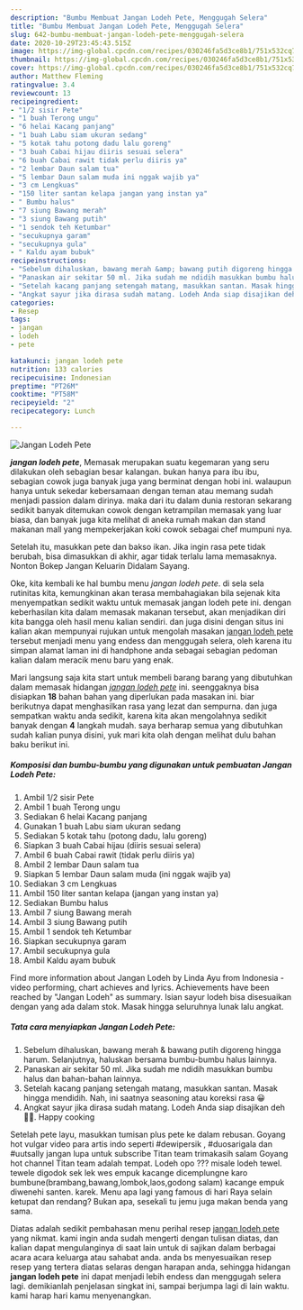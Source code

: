 ```yaml
---
description: "Bumbu Membuat Jangan Lodeh Pete, Menggugah Selera"
title: "Bumbu Membuat Jangan Lodeh Pete, Menggugah Selera"
slug: 642-bumbu-membuat-jangan-lodeh-pete-menggugah-selera
date: 2020-10-29T23:45:43.515Z
image: https://img-global.cpcdn.com/recipes/030246fa5d3ce8b1/751x532cq70/jangan-lodeh-pete-foto-resep-utama.jpg
thumbnail: https://img-global.cpcdn.com/recipes/030246fa5d3ce8b1/751x532cq70/jangan-lodeh-pete-foto-resep-utama.jpg
cover: https://img-global.cpcdn.com/recipes/030246fa5d3ce8b1/751x532cq70/jangan-lodeh-pete-foto-resep-utama.jpg
author: Matthew Fleming
ratingvalue: 3.4
reviewcount: 13
recipeingredient:
- "1/2 sisir Pete"
- "1 buah Terong ungu"
- "6 helai Kacang panjang"
- "1 buah Labu siam ukuran sedang"
- "5 kotak tahu potong dadu lalu goreng"
- "3 buah Cabai hijau diiris sesuai selera"
- "6 buah Cabai rawit tidak perlu diiris ya"
- "2 lembar Daun salam tua"
- "5 lembar Daun salam muda ini nggak wajib ya"
- "3 cm Lengkuas"
- "150 liter santan kelapa jangan yang instan ya"
- " Bumbu halus"
- "7 siung Bawang merah"
- "3 siung Bawang putih"
- "1 sendok teh Ketumbar"
- "secukupnya garam"
- "secukupnya gula"
- " Kaldu ayam bubuk"
recipeinstructions:
- "Sebelum dihaluskan, bawang merah &amp; bawang putih digoreng hingga harum. Selanjutnya, haluskan bersama bumbu-bumbu halus lainnya."
- "Panaskan air sekitar 50 ml. Jika sudah me ndidih masukkan bumbu halus dan bahan-bahan lainnya."
- "Setelah kacang panjang setengah matang, masukkan santan. Masak hingga mendidih. Nah, ini saatnya seasoning atau koreksi rasa 😀"
- "Angkat sayur jika dirasa sudah matang. Lodeh Anda siap disajikan deh 👩‍🍳. Happy cooking"
categories:
- Resep
tags:
- jangan
- lodeh
- pete

katakunci: jangan lodeh pete 
nutrition: 133 calories
recipecuisine: Indonesian
preptime: "PT26M"
cooktime: "PT58M"
recipeyield: "2"
recipecategory: Lunch

---
```



![Jangan Lodeh Pete](https://img-global.cpcdn.com/recipes/030246fa5d3ce8b1/751x532cq70/jangan-lodeh-pete-foto-resep-utama.jpg)

<b><i>jangan lodeh pete</i></b>, Memasak merupakan suatu kegemaran yang seru dilakukan oleh sebagian besar kalangan. bukan hanya para ibu ibu, sebagian cowok juga banyak juga yang berminat dengan hobi ini. walaupun hanya untuk sekedar kebersamaan dengan teman atau memang sudah menjadi passion dalam dirinya. maka dari itu dalam dunia restoran sekarang sedikit banyak ditemukan cowok dengan ketrampilan memasak yang luar biasa, dan banyak juga kita melihat di aneka rumah makan dan stand makanan mall yang mempekerjakan koki cowok sebagai chef mumpuni nya.

Setelah itu, masukkan pete dan bakso ikan. Jika ingin rasa pete tidak berubah, bisa dimasukkan di akhir, agar tidak terlalu lama memasaknya. Nonton Bokep Jangan Keluarin Didalam Sayang.

Oke, kita kembali ke hal bumbu menu <i>jangan lodeh pete</i>. di sela sela rutinitas kita, kemungkinan akan terasa membahagiakan bila sejenak kita menyempatkan sedikit waktu untuk memasak jangan lodeh pete ini. dengan keberhasilan kita dalam memasak makanan tersebut, akan menjadikan diri kita bangga oleh hasil menu kalian sendiri. dan juga disini dengan situs ini kalian akan mempunyai rujukan untuk mengolah masakan <u>jangan lodeh pete</u> tersebut menjadi menu yang endess dan menggugah selera, oleh karena itu simpan alamat laman ini di handphone anda sebagai sebagian pedoman kalian dalam meracik menu baru yang enak.


Mari langsung saja kita start untuk membeli barang barang yang dibutuhkan dalam memasak hidangan <u><i>jangan lodeh pete</i></u> ini. seenggaknya bisa disiapkan <b>18</b> bahan bahan yang diperlukan pada masakan ini. biar berikutnya dapat menghasilkan rasa yang lezat dan sempurna. dan juga sempatkan waktu anda sedikit, karena kita akan mengolahnya sedikit banyak dengan <b>4</b> langkah mudah. saya berharap semua yang dibutuhkan sudah kalian punya disini, yuk mari kita olah dengan melihat dulu bahan baku berikut ini.

<!--inarticleads1-->

##### Komposisi dan bumbu-bumbu yang digunakan untuk pembuatan Jangan Lodeh Pete:

1. Ambil 1/2 sisir Pete
1. Ambil 1 buah Terong ungu
1. Sediakan 6 helai Kacang panjang
1. Gunakan 1 buah Labu siam ukuran sedang
1. Sediakan 5 kotak tahu (potong dadu, lalu goreng)
1. Siapkan 3 buah Cabai hijau (diiris sesuai selera)
1. Ambil 6 buah Cabai rawit (tidak perlu diiris ya)
1. Ambil 2 lembar Daun salam tua
1. Siapkan 5 lembar Daun salam muda (ini nggak wajib ya)
1. Sediakan 3 cm Lengkuas
1. Ambil 150 liter santan kelapa (jangan yang instan ya)
1. Sediakan  Bumbu halus
1. Ambil 7 siung Bawang merah
1. Ambil 3 siung Bawang putih
1. Ambil 1 sendok teh Ketumbar
1. Siapkan secukupnya garam
1. Ambil secukupnya gula
1. Ambil  Kaldu ayam bubuk


Find more information about Jangan Lodeh by Linda Ayu from Indonesia - video performing, chart achieves and lyrics. Achievements have been reached by &#34;Jangan Lodeh&#34; as summary. Isian sayur lodeh bisa disesuaikan dengan yang ada dalam stok. Masak hingga seluruhnya lunak lalu angkat. 

<!--inarticleads2-->

##### Tata cara menyiapkan Jangan Lodeh Pete:

1. Sebelum dihaluskan, bawang merah &amp; bawang putih digoreng hingga harum. Selanjutnya, haluskan bersama bumbu-bumbu halus lainnya.
1. Panaskan air sekitar 50 ml. Jika sudah me ndidih masukkan bumbu halus dan bahan-bahan lainnya.
1. Setelah kacang panjang setengah matang, masukkan santan. Masak hingga mendidih. Nah, ini saatnya seasoning atau koreksi rasa 😀
1. Angkat sayur jika dirasa sudah matang. Lodeh Anda siap disajikan deh 👩‍🍳. Happy cooking


Setelah pete layu, masukkan tumisan plus pete ke dalam rebusan. Goyang hot vulgar video para artis indo seperti #dewipersik , #duosarigala dan #uutsally jangan lupa untuk subscribe Titan team trimakasih salam Goyang hot channel Titan team adalah tempat. Lodeh opo ??? misale lodeh tewel. tewele digodok sek lek wes empuk kacange dicemplungne karo bumbune(brambang,bawang,lombok,laos,godong salam) kacange empuk diwenehi santen. karek. Menu apa lagi yang famous di hari Raya selain ketupat dan rendang? Bukan apa, sesekali tu jemu juga makan benda yang sama. 

Diatas adalah sedikit pembahasan menu perihal resep <u>jangan lodeh pete</u> yang nikmat. kami ingin anda sudah mengerti dengan tulisan diatas, dan kalian dapat mengulanginya di saat lain untuk di sajikan dalam berbagai acara acara keluarga atau sahabat anda. anda bs menyesuaikan resep resep yang tertera diatas selaras dengan harapan anda, sehingga hidangan <b>jangan lodeh pete</b> ini dapat menjadi lebih endess dan menggugah selera lagi. demikianlah penjelasan singkat ini, sampai berjumpa lagi di lain waktu. kami harap hari kamu menyenangkan.
